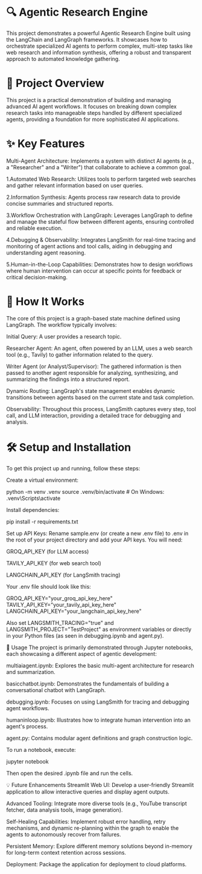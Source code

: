 # 🔍 Agentic Research Engine

This project demonstrates a powerful Agentic Research Engine built using the LangChain and LangGraph frameworks. It showcases how to orchestrate specialized AI agents to perform complex, multi-step tasks like web research and information synthesis, offering a robust and transparent approach to automated knowledge gathering.

# 🌟 Project Overview

This project is a practical demonstration of building and managing advanced AI agent workflows. It focuses on breaking down complex research tasks into manageable steps handled by different specialized agents, providing a foundation for more sophisticated AI applications.


# ✨ Key Features
Multi-Agent Architecture: Implements a system with distinct AI agents (e.g., a "Researcher" and a "Writer") that collaborate to achieve a common goal.

1.Automated Web Research: Utilizes tools to perform targeted web searches and gather relevant information based on user queries.

2.Information Synthesis: Agents process raw research data to provide concise summaries and structured reports.

3.Workflow Orchestration with LangGraph: Leverages LangGraph to define and manage the stateful flow between different agents, ensuring controlled and reliable execution.

4.Debugging & Observability: Integrates LangSmith for real-time tracing and monitoring of agent actions and tool calls, aiding in debugging and understanding agent reasoning.

5.Human-in-the-Loop Capabilities: Demonstrates how to design workflows where human intervention can occur at specific points for feedback or critical decision-making.

# 🧠 How It Works
The core of this project is a graph-based state machine defined using LangGraph. The workflow typically involves:

Initial Query: A user provides a research topic.

Researcher Agent: An agent, often powered by an LLM, uses a web search tool (e.g., Tavily) to gather information related to the query.

Writer Agent (or Analyst/Supervisor): The gathered information is then passed to another agent responsible for analyzing, synthesizing, and summarizing the findings into a structured report.

Dynamic Routing: LangGraph's state management enables dynamic transitions between agents based on the current state and task completion.

Observability: Throughout this process, LangSmith captures every step, tool call, and LLM interaction, providing a detailed trace for debugging and analysis.

# 🛠️ Setup and Installation
To get this project up and running, follow these steps:

Create a virtual environment:

python -m venv .venv
source .venv/bin/activate  # On Windows: .venv\Scripts\activate

Install dependencies:

pip install -r requirements.txt

Set up API Keys:
Rename sample.env (or create a new .env file) to .env in the root of your project directory and add your API keys. You will need:

GROQ_API_KEY (for LLM access)

TAVILY_API_KEY (for web search tool)

LANGCHAIN_API_KEY (for LangSmith tracing)

Your .env file should look like this:

GROQ_API_KEY="your_groq_api_key_here"
TAVILY_API_KEY="your_tavily_api_key_here"
LANGCHAIN_API_KEY="your_langchain_api_key_here"

Also set LANGSMITH_TRACING="true" and LANGSMITH_PROJECT="TestProject" as environment variables or directly in your Python files (as seen in debugging.ipynb and agent.py).

🚀 Usage
The project is primarily demonstrated through Jupyter notebooks, each showcasing a different aspect of agentic development:

multiaiagent.ipynb: Explores the basic multi-agent architecture for research and summarization.

basicchatbot.ipynb: Demonstrates the fundamentals of building a conversational chatbot with LangGraph.

debugging.ipynb: Focuses on using LangSmith for tracing and debugging agent workflows.

humaninloop.ipynb: Illustrates how to integrate human intervention into an agent's process.

agent.py: Contains modular agent definitions and graph construction logic.

To run a notebook, execute:

jupyter notebook

Then open the desired .ipynb file and run the cells.

💡 Future Enhancements
Streamlit Web UI: Develop a user-friendly Streamlit application to allow interactive queries and display agent outputs.

Advanced Tooling: Integrate more diverse tools (e.g., YouTube transcript fetcher, data analysis tools, image generation).

Self-Healing Capabilities: Implement robust error handling, retry mechanisms, and dynamic re-planning within the graph to enable the agents to autonomously recover from failures.

Persistent Memory: Explore different memory solutions beyond in-memory for long-term context retention across sessions.

Deployment: Package the application for deployment to cloud platforms.

